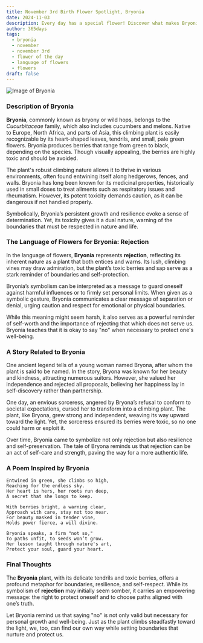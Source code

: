 ```yaml
---
title: November 3rd Birth Flower Spotlight, Bryonia
date: 2024-11-03
description: Every day has a special flower! Discover what makes Bryonia unique as today’s birth flower and its symbolic meaning.
author: 365days
tags:
  - bryonia
  - november
  - november 3rd
  - flower of the day
  - language of flowers
  - flowers
draft: false
---
```


![Image of Bryonia](https://cdn.pixabay.com/photo/2022/05/13/10/21/bryonia-7193340_1280.jpg#center)


### Description of Bryonia

**Bryonia**, commonly known as bryony or wild hops, belongs to the _Cucurbitaceae_ family, which also includes cucumbers and melons. Native to Europe, North Africa, and parts of Asia, this climbing plant is easily recognizable by its heart-shaped leaves, tendrils, and small, pale green flowers. Bryonia produces berries that range from green to black, depending on the species. Though visually appealing, the berries are highly toxic and should be avoided.

The plant's robust climbing nature allows it to thrive in various environments, often found entwining itself along hedgerows, fences, and walls. Bryonia has long been known for its medicinal properties, historically used in small doses to treat ailments such as respiratory issues and rheumatism. However, its potent toxicity demands caution, as it can be dangerous if not handled properly.

Symbolically, Bryonia’s persistent growth and resilience evoke a sense of determination. Yet, its toxicity gives it a dual nature, warning of the boundaries that must be respected in nature and life.

### The Language of Flowers for Bryonia: Rejection

In the language of flowers, **Bryonia** represents **rejection**, reflecting its inherent nature as a plant that both entices and warns. Its lush, climbing vines may draw admiration, but the plant’s toxic berries and sap serve as a stark reminder of boundaries and self-protection.

Bryonia’s symbolism can be interpreted as a message to guard oneself against harmful influences or to firmly set personal limits. When given as a symbolic gesture, Bryonia communicates a clear message of separation or denial, urging caution and respect for emotional or physical boundaries.

While this meaning might seem harsh, it also serves as a powerful reminder of self-worth and the importance of rejecting that which does not serve us. Bryonia teaches that it is okay to say "no" when necessary to protect one's well-being.

### A Story Related to Bryonia

One ancient legend tells of a young woman named Bryona, after whom the plant is said to be named. In the story, Bryona was known for her beauty and kindness, attracting numerous suitors. However, she valued her independence and rejected all proposals, believing her happiness lay in self-discovery rather than partnership.

One day, an envious sorceress, angered by Bryona’s refusal to conform to societal expectations, cursed her to transform into a climbing plant. The plant, like Bryona, grew strong and independent, weaving its way upward toward the light. Yet, the sorceress ensured its berries were toxic, so no one could harm or exploit it.

Over time, Bryonia came to symbolize not only rejection but also resilience and self-preservation. The tale of Bryona reminds us that rejection can be an act of self-care and strength, paving the way for a more authentic life.

### A Poem Inspired by Bryonia

```
Entwined in green, she climbs so high,  
Reaching for the endless sky.  
Her heart is hers, her roots run deep,  
A secret that she longs to keep.  

With berries bright, a warning clear,  
Approach with care, stay not too near.  
For beauty masked in tender vine,  
Holds power fierce, a will divine.  

Bryonia speaks, a firm "not so,"  
To paths unfit, to seeds won’t grow.  
Her lesson taught through nature's art,  
Protect your soul, guard your heart.  
```

### Final Thoughts

The **Bryonia** plant, with its delicate tendrils and toxic berries, offers a profound metaphor for boundaries, resilience, and self-respect. While its symbolism of **rejection** may initially seem somber, it carries an empowering message: the right to protect oneself and to choose paths aligned with one’s truth.

Let Bryonia remind us that saying "no" is not only valid but necessary for personal growth and well-being. Just as the plant climbs steadfastly toward the light, we, too, can find our own way while setting boundaries that nurture and protect us.

